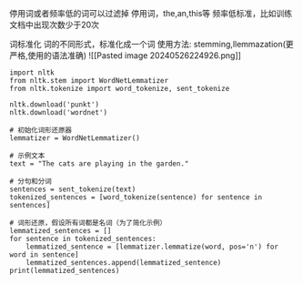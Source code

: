 停用词或者频率低的词可以过滤掉
停用词，the,an,this等
频率低标准，比如训练文档中出现次数少于20次

词标准化
词的不同形式，标准化成一个词
使用方法: stemming,llemmazation(更严格,使用的语法准确)
![[Pasted image 20240526224926.png]]
```
import nltk 
from nltk.stem import WordNetLemmatizer 
from nltk.tokenize import word_tokenize, sent_tokenize 

nltk.download('punkt') 
nltk.download('wordnet') 

# 初始化词形还原器 
lemmatizer = WordNetLemmatizer() 

# 示例文本 
text = "The cats are playing in the garden." 

# 分句和分词 
sentences = sent_tokenize(text) 
tokenized_sentences = [word_tokenize(sentence) for sentence in sentences] 

# 词形还原，假设所有词都是名词（为了简化示例） 
lemmatized_sentences = [] 
for sentence in tokenized_sentences: 
	lemmatized_sentence = [lemmatizer.lemmatize(word, pos='n') for word in sentence] 
	lemmatized_sentences.append(lemmatized_sentence) 
print(lemmatized_sentences)
```